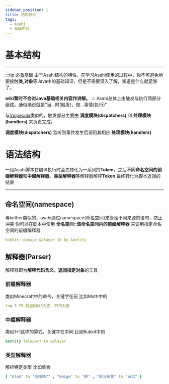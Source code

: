 ```yaml
---
sidebar_position: 1
title: 结构总论
tags:
  - Asahi
  - 基础内容
---
```


# 基本结构

---
:::tip 必备基础
由于Asahi结构的特性，在学习Asahi使用的过程中，你不可避免地要接触**类**,**对象**等Java中的基础知识，但是不需要深入了解，知道是什么就足够了。

**wiki暂时不会对Java基础相关内容作讲解。**
:::
Asahi总体上由触发与执行两部分组成。通俗地说就是“当...时(触发)，做...事情(执行)”

与[Vulpecula](https://www.yuque.com/lanscarlos/vulpecula-doc/event-handle-start)类似的，触发部分主要由 **调度模块(dispatchers)** 和 **处理模块(handlers)** 来负责完成。

**调度模块(dispatchers)** 监听到事件发生后调用其相应 **处理模块(handlers)**

# 语法结构

一段Asahi脚本在编译执行时会先转化为一系列的**Token**，之后**不同命名空间的前缀解释器**和**中缀解释器**、**类型解释器**等解释器解释**Token**
最终转化为脚本返回的结果

---

## 命名空间(namespace)

与kether类似的，asahi通过namespace(命名空间)来管理不同来源的语句，防止冲突
你可以在脚本中使用  **命名空间::该命名空间内的前缀解释器**  来调用指定命名空间的前缀解释器

```yaml
bukkit::damage &player 10 by &entity
```

## 解释器(Parser)

解释器即为**解释代码含义，返回指定对象**的工具

### 前缀解释器

类似Minecraft中的命令，关键字在前
比如Math中的
```yaml
log 5 25 将返回以5为底，25的对数
```

### 中缀解释器

类似1+1这样的算式，关键字在中间
比如Bukkit中的
```yaml
&entity teleport to &player
```

### 类型解释器

解析特定类型
比如集合
```yaml
[ "Glom" to "咕咕咕?" , "Neige" to "神" , "紫马布鲁" to "诗远" ]
```

